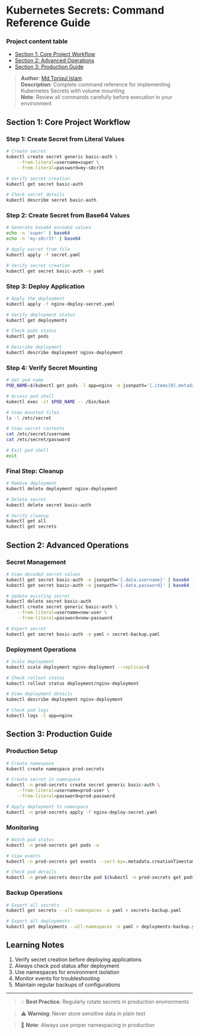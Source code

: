 # Kubernetes Secrets: Command Reference Guide
### Project content table
- [Section 1: Core Project Workflow](#section-1-core-project-workflow)
- [Section 2: Advanced Operations](#section-2-advanced-operations)
- [Section 3: Production Guide](#section-3-production-guide)

> **Author**: [Md Toriqul Islam](https://linkedin.com/in/thetoriqul)  
> **Description**: Complete command reference for implementing Kubernetes Secrets with volume mounting  
> **Note**: Review all commands carefully before execution in your environment

## Section 1: Core Project Workflow

### Step 1: Create Secret from Literal Values
```bash
# Create secret
kubectl create secret generic basic-auth \
    --from-literal=username=super \
    --from-literal=password=my-s8cr3t

# Verify secret creation
kubectl get secret basic-auth

# Check secret details
kubectl describe secret basic-auth
```

### Step 2: Create Secret from Base64 Values
```bash
# Generate base64 encoded values
echo -n 'super' | base64
echo -n 'my-s8cr3t' | base64

# Apply secret from file
kubectl apply -f secret.yaml

# Verify secret creation
kubectl get secret basic-auth -o yaml
```

### Step 3: Deploy Application
```bash
# Apply the deployment
kubectl apply -f nginx-deploy-secret.yaml

# Verify deployment status
kubectl get deployments

# Check pods status
kubectl get pods

# Describe deployment
kubectl describe deployment nginx-deployment
```

### Step 4: Verify Secret Mounting
```bash
# Get pod name
POD_NAME=$(kubectl get pods -l app=nginx -o jsonpath='{.items[0].metadata.name}')

# Access pod shell
kubectl exec -it $POD_NAME -- /bin/bash

# View mounted files
ls -l /etc/secret

# View secret contents
cat /etc/secret/username
cat /etc/secret/password

# Exit pod shell
exit
```

### Final Step: Cleanup
```bash
# Remove deployment
kubectl delete deployment nginx-deployment

# Delete secret
kubectl delete secret basic-auth

# Verify cleanup
kubectl get all
kubectl get secrets
```

## Section 2: Advanced Operations

### Secret Management
```bash
# View decoded secret values
kubectl get secret basic-auth -o jsonpath='{.data.username}' | base64 --decode
kubectl get secret basic-auth -o jsonpath='{.data.password}' | base64 --decode

# Update existing secret
kubectl delete secret basic-auth
kubectl create secret generic basic-auth \
    --from-literal=username=new-user \
    --from-literal=password=new-password

# Export secret
kubectl get secret basic-auth -o yaml > secret-backup.yaml
```

### Deployment Operations
```bash
# Scale deployment
kubectl scale deployment nginx-deployment --replicas=5

# Check rollout status
kubectl rollout status deployment/nginx-deployment

# View deployment details
kubectl describe deployment nginx-deployment

# Check pod logs
kubectl logs -l app=nginx
```

## Section 3: Production Guide

### Production Setup
```bash
# Create namespace
kubectl create namespace prod-secrets

# Create secret in namespace
kubectl -n prod-secrets create secret generic basic-auth \
    --from-literal=username=prod-user \
    --from-literal=password=prod-password

# Apply deployment to namespace
kubectl -n prod-secrets apply -f nginx-deploy-secret.yaml
```

### Monitoring
```bash
# Watch pod status
kubectl -n prod-secrets get pods -w

# View events
kubectl -n prod-secrets get events --sort-by=.metadata.creationTimestamp

# Check pod details
kubectl -n prod-secrets describe pod $(kubectl -n prod-secrets get pods -o name | head -1)
```

### Backup Operations
```bash
# Export all secrets
kubectl get secrets --all-namespaces -o yaml > secrets-backup.yaml

# Export all deployments
kubectl get deployments --all-namespaces -o yaml > deployments-backup.yaml
```

## Learning Notes

1. Verify secret creation before deploying applications
2. Always check pod status after deployment
3. Use namespaces for environment isolation
4. Monitor events for troubleshooting
5. Maintain regular backups of configurations

---

> 💡 **Best Practice**: Regularly rotate secrets in production environments

> ⚠️ **Warning**: Never store sensitive data in plain text

> 📝 **Note**: Always use proper namespacing in production